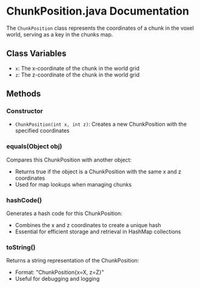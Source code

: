 # ChunkPosition.java Documentation

The `ChunkPosition` class represents the coordinates of a chunk in the voxel world, serving as a key in the chunks map.

## Class Variables
- `x`: The x-coordinate of the chunk in the world grid
- `z`: The z-coordinate of the chunk in the world grid

## Methods

### Constructor
- `ChunkPosition(int x, int z)`: Creates a new ChunkPosition with the specified coordinates

### equals(Object obj)
Compares this ChunkPosition with another object:
- Returns true if the object is a ChunkPosition with the same x and z coordinates
- Used for map lookups when managing chunks

### hashCode()
Generates a hash code for this ChunkPosition:
- Combines the x and z coordinates to create a unique hash
- Essential for efficient storage and retrieval in HashMap collections

### toString()
Returns a string representation of the ChunkPosition:
- Format: "ChunkPosition{x=X, z=Z}"
- Useful for debugging and logging